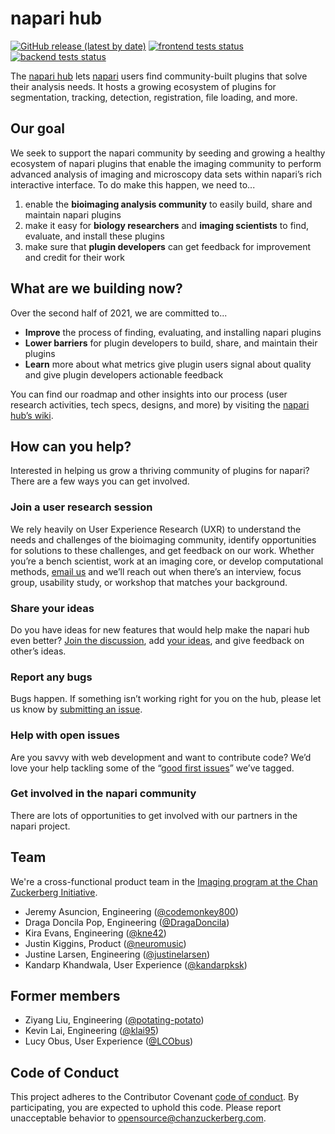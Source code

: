 # napari hub

[![GitHub release (latest by date)](https://img.shields.io/github/v/release/chanzuckerberg/napari-hub)](https://github.com/chanzuckerberg/napari-hub/releases/latest)
[![frontend tests status](https://github.com/chanzuckerberg/napari-hub/actions/workflows/frontend-tests.yml/badge.svg)](https://github.com/chanzuckerberg/napari-hub/actions/workflows/frontend-tests.yml?query=branch%3Amain)
[![backend tests status](https://github.com/chanzuckerberg/napari-hub/actions/workflows/backend-tests.yml/badge.svg)](https://github.com/chanzuckerberg/napari-hub/actions/workflows/backend-tests.yml?query=branch%3Amain)


The [napari hub](https://www.napari-hub.org) lets [napari](https://napari.org) users find community-built plugins that solve their analysis needs.  It hosts a growing ecosystem of plugins for segmentation, tracking, detection, registration, file loading, and more.

## Our goal

We seek to support the napari community by seeding and growing a healthy ecosystem of napari plugins that enable the imaging community to perform advanced analysis of imaging and microscopy data sets within napari’s rich interactive interface. To do make this happen, we need to...

1. enable the **bioimaging analysis community** to easily build, share and maintain napari plugins
2. make it easy for **biology researchers** and **imaging scientists** to find, evaluate, and install these plugins
3. make sure that **plugin developers** can get feedback for improvement and credit for their work

## **What are we building now?**

Over the second half of 2021, we are committed to...

* **Improve** the process of finding, evaluating, and installing napari plugins
* **Lower barriers** for plugin developers to build, share, and maintain their plugins
* **Learn** more about what metrics give plugin users signal about quality and give plugin developers actionable feedback

You can find our roadmap and other insights into our process (user research activities, tech specs, designs, and more) by visiting the [napari hub’s wiki](https://github.com/chanzuckerberg/napari-hub/wiki).

## How can you help?

Interested in helping us grow a thriving community of plugins for napari? There are a few ways you can get involved.

### Join a user research session

We rely heavily on User Experience Research (UXR) to understand the needs and challenges of the bioimaging community, identify opportunities for solutions to these challenges, and get feedback on our work. Whether you’re a bench scientist, work at an imaging core, or develop computational methods, [email us](mailto:kkhandwala@chanzuckerberg.com) and we’ll reach out when there’s an interview, focus group, usability study, or workshop that matches your background.

### Share your ideas

Do you have ideas for new features that would help make the napari hub even better? [Join the discussion](https://github.com/chanzuckerberg/napari-hub/discussions), add [your ideas](https://github.com/chanzuckerberg/napari-hub/discussions/categories/ideas), and give feedback on other’s ideas.

### Report any bugs

Bugs happen. If something isn’t working right for you on the hub, please let us know by [submitting an issue](https://github.com/chanzuckerberg/napari-hub/issues).

### Help with open issues

Are you savvy with web development and want to contribute code? We’d love your help tackling some of the “[good first issues](https://github.com/chanzuckerberg/napari-hub/contribute)” we’ve tagged.


### Get involved in the napari community

There are lots of opportunities to get involved with our partners in the napari project.  

## Team

We're a cross-functional product team in the [Imaging program at the Chan Zuckerberg Initiative](https://chanzuckerberg.com/science/programs-resources/imaging/).

- Jeremy Asuncion, Engineering ([@codemonkey800](https://github.com/codemonkey800))
- Draga Doncila Pop, Engineering ([@DragaDoncila](https://github.com/DragaDoncila))
- Kira Evans, Engineering ([@kne42](https://github.com/kne42))
- Justin Kiggins, Product ([@neuromusic](https://github.com/neuromusic))
- Justine Larsen, Engineering ([@justinelarsen](https://github.com/justinelarsen))
- Kandarp Khandwala, User Experience ([@kandarpksk](https://github.com/kandarpksk))

## Former members
- Ziyang Liu, Engineering ([@potating-potato](https://github.com/potating-potato))
- Kevin Lai, Engineering ([@klai95](https://github.com/klai95))
- Lucy Obus, User Experience ([@LCObus](https://github.com/LCObus))

## Code of Conduct

This project adheres to the Contributor Covenant [code of conduct](https://github.com/chanzuckerberg/.github/blob/master/CODE_OF_CONDUCT.md). By participating, you are expected to uphold this code. Please report unacceptable behavior to [opensource@chanzuckerberg.com](mailto:opensource@chanzuckerberg.com).
